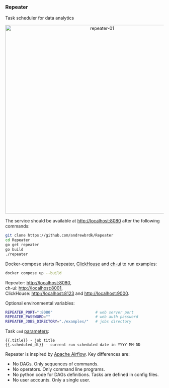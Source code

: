 ### Repeater

Task scheduler for data analytics

<p align="center">
    <a href="https://github.com/andrewbrdk/Repeater">
    <img src="https://i.ibb.co/T8XDLsP/repeater-01.png" alt="repeater-01" width="600">
    </a>
</p>

The service should be available at [http://localhost:8080](http://localhost:8080) after the following commands:

```bash
git clone https://github.com/andrewbrdk/Repeater
cd Repeater
go get repeater
go build 
./repeater
```

Docker-compose starts Repeater, [ClickHouse](https://clickhouse.com/) and [ch-ui](https://github.com/caioricciuti/ch-ui) to run examples:

```bash
docker compose up --build
```
Repeater: [http://localhost:8080](http://localhost:8080),  
ch-ui: [http://localhost:8001](http://localhost:8001),  
ClickHouse: [http://localhost:8123](http://localhost:8123) and [http://localhost:9000](http://localhost:9000).


Optional environmental variables:
```bash
REPEATER_PORT=":8080"                   # web server port  
REPEATER_PASSWORD=""                    # web auth password
REPEATER_JOBS_DIRECTORY="./examples/"   # jobs directory
```

Task `cmd` [parameters](https://github.com/andrewbrdk/Repeater/blob/main/examples/template.job):
```
{{.title}} - job title
{{.scheduled_dt}} - current run scheduled date in YYYY-MM-DD
```

Repeater is inspired by [Apache Airflow](https://airflow.apache.org/). Key differences are: 

* No DAGs. Only sequences of commands.
* No operators. Only command line programs. 
* No python code for DAGs definitions. Tasks are defined in config files.
* No user accounts. Only a single user.
